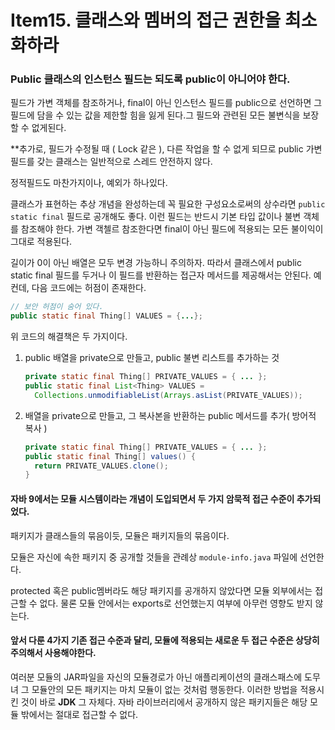 # Item15. 클래스와 멤버의 접근 권한을 최소화하라



### Public 클래스의 인스턴스 필드는 되도록 public이 아니어야 한다.

필드가 가변 객체를 참조하거나, final이 아닌 인스턴스 필드를 public으로 선언하면 그 필드에 담을 수 있는 값을 제한할 힘을 잃게 된다.그 필드와 관련된 모든 불변식을 보장할 수 없게된다. 

**추가로, 필드가 수정될 때 ( Lock 같은 ), 다른 작업을 할 수 없게 되므로 public 가변필드를 갖는 클래스는 일반적으로 스레드 안전하지 않다. 

정적필드도 마찬가지이나, 예외가 하나있다. 

클래스가 표현하는 추상 개념을 완성하는데 꼭 필요한 구성요소로써의 상수라면 `public static final` 필드로 공개해도 좋다. 이런 필드는 반드시 기본 타입 값이나 불변 객체를 참조해야 한다. 가변 객첼르 참조한다면 final이 아닌 필드에 적용되는 모든 불이익이 그대로 적용된다.

길이가 0이 아닌 배열은 모두 변경 가능하니 주의하자. 따라서 클래스에서 public static final 필드를 두거나 이 필드를 반환하는 접근자 메서드를 제공해서는 안된다. 예컨데, 다음 코드에는 허점이 존재한다.

```java
// 보안 허점이 숨어 있다.
public static final Thing[] VALUES = {...};
```

위 코드의 해결책은 두 가지이다.

1. public 배열을 private으로 만들고, public 불변 리스트를 추가하는 것

   ```java
   private static final Thing[] PRIVATE_VALUES = { ... };
   public static final List<Thing> VALUES = 
     Collections.unmodifiableList(Arrays.asList(PRIVATE_VALUES));
   ```

2. 배열을 private으로 만들고, 그 복사본을 반환하는 public 메서드를 추가( 방어적 복사 )

   ```java
   private static final Thing[] PRIVATE_VALUES = { ... };
   public static final Thing[] values() {
     return PRIVATE_VALUES.clone();
   }
   ```



#### 자바 9에서는 모듈 시스템이라는 개념이 도입되면서 두 가지 암묵적 접근 수준이 추가되었다.

패키지가 클래스들의 묶음이듯, 모듈은 패키지들의 묶음이다. 

모듈은 자신에 속한 패키지 중 공개할 것들을 관례상 `module-info.java` 파일에 선언한다.

protected 혹은 public멤버라도 해당 패키지를 공개하지 않았다면 모듈 외부에서는 접근할 수 없다. 물론 모듈 안에서는 exports로 선언했는지 여부에 아무런 영향도 받지 않는다. 

#### 앞서 다룬 4가지 기존 접근 수준과 달리, 모듈에 적용되는 새로운 두 접근 수준은 상당히 주의해서 사용해야한다.

 여러분 모듈의 JAR파일을 자신의 모듈경로가 아닌 애플리케이션의 클래스패스에 도무녀 그 모듈안의 모든 패키지는 마치 모듈이 없는 것처럼 행동한다. 이러한 방법을 적용시킨 것이 바로 **JDK** 그 자체다. 자바 라이브러리에서 공개하지 않은 패키지들은 해당 모듈 밖에서는 절대로 접근할 수 없다.